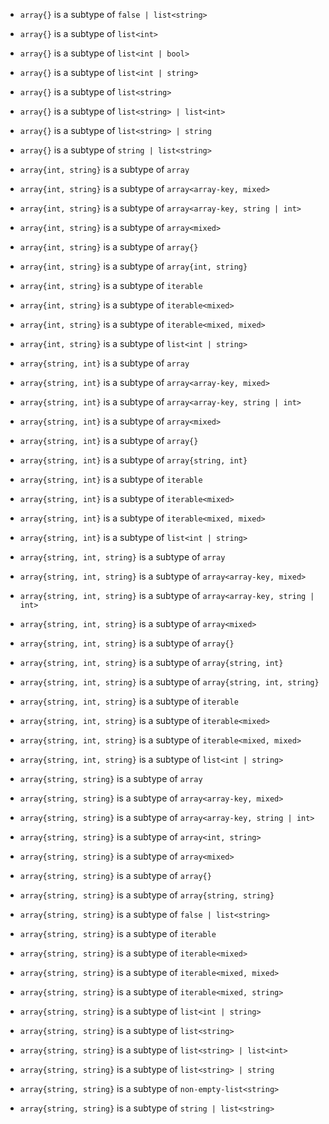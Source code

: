 - `array{}` is a subtype of `false | list<string>`
- `array{}` is a subtype of `list<int>`
- `array{}` is a subtype of `list<int | bool>`
- `array{}` is a subtype of `list<int | string>`
- `array{}` is a subtype of `list<string>`
- `array{}` is a subtype of `list<string> | list<int>`
- `array{}` is a subtype of `list<string> | string`
- `array{}` is a subtype of `string | list<string>`

- `array{int, string}` is a subtype of `array`
- `array{int, string}` is a subtype of `array<array-key, mixed>`
- `array{int, string}` is a subtype of `array<array-key, string | int>`
- `array{int, string}` is a subtype of `array<mixed>`
- `array{int, string}` is a subtype of `array{}`
- `array{int, string}` is a subtype of `array{int, string}`
- `array{int, string}` is a subtype of `iterable`
- `array{int, string}` is a subtype of `iterable<mixed>`
- `array{int, string}` is a subtype of `iterable<mixed, mixed>`
- `array{int, string}` is a subtype of `list<int | string>`

- `array{string, int}` is a subtype of `array`
- `array{string, int}` is a subtype of `array<array-key, mixed>`
- `array{string, int}` is a subtype of `array<array-key, string | int>`
- `array{string, int}` is a subtype of `array<mixed>`
- `array{string, int}` is a subtype of `array{}`
- `array{string, int}` is a subtype of `array{string, int}`
- `array{string, int}` is a subtype of `iterable`
- `array{string, int}` is a subtype of `iterable<mixed>`
- `array{string, int}` is a subtype of `iterable<mixed, mixed>`
- `array{string, int}` is a subtype of `list<int | string>`

- `array{string, int, string}` is a subtype of `array`
- `array{string, int, string}` is a subtype of `array<array-key, mixed>`
- `array{string, int, string}` is a subtype of `array<array-key, string | int>`
- `array{string, int, string}` is a subtype of `array<mixed>`
- `array{string, int, string}` is a subtype of `array{}`
- `array{string, int, string}` is a subtype of `array{string, int}`
- `array{string, int, string}` is a subtype of `array{string, int, string}`
- `array{string, int, string}` is a subtype of `iterable`
- `array{string, int, string}` is a subtype of `iterable<mixed>`
- `array{string, int, string}` is a subtype of `iterable<mixed, mixed>`
- `array{string, int, string}` is a subtype of `list<int | string>`

- `array{string, string}` is a subtype of `array`
- `array{string, string}` is a subtype of `array<array-key, mixed>`
- `array{string, string}` is a subtype of `array<array-key, string | int>`
- `array{string, string}` is a subtype of `array<int, string>`
- `array{string, string}` is a subtype of `array<mixed>`
- `array{string, string}` is a subtype of `array{}`
- `array{string, string}` is a subtype of `array{string, string}`
- `array{string, string}` is a subtype of `false | list<string>`
- `array{string, string}` is a subtype of `iterable`
- `array{string, string}` is a subtype of `iterable<mixed>`
- `array{string, string}` is a subtype of `iterable<mixed, mixed>`
- `array{string, string}` is a subtype of `iterable<mixed, string>`
- `array{string, string}` is a subtype of `list<int | string>`
- `array{string, string}` is a subtype of `list<string>`
- `array{string, string}` is a subtype of `list<string> | list<int>`
- `array{string, string}` is a subtype of `list<string> | string`
- `array{string, string}` is a subtype of `non-empty-list<string>`
- `array{string, string}` is a subtype of `string | list<string>`
